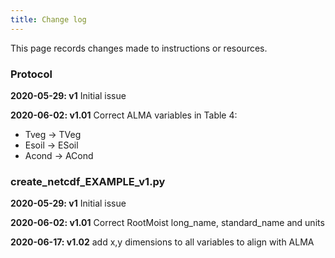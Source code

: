 ```yaml
---
title: Change log
---
```


This page records changes made to instructions or resources.

### Protocol

**2020-05-29: v1**
Initial issue

**2020-06-02: v1.01**
Correct ALMA variables in Table 4: 
- Tveg -> TVeg
- Esoil -> ESoil
- Acond -> ACond

### create_netcdf_EXAMPLE_v1.py

**2020-05-29: v1**
Initial issue

**2020-06-02: v1.01**
Correct RootMoist long_name, standard_name and units

**2020-06-17: v1.02**
add x,y dimensions to all variables to align with ALMA


